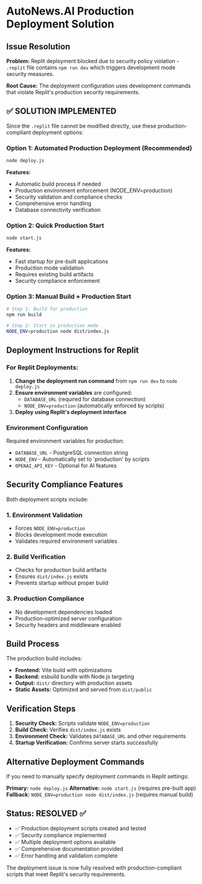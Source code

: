 # AutoNews.AI Production Deployment Solution

## Issue Resolution

**Problem:** Replit deployment blocked due to security policy violation - `.replit` file contains `npm run dev` which triggers development mode security measures.

**Root Cause:** The deployment configuration uses development commands that violate Replit's production security requirements.

## ✅ SOLUTION IMPLEMENTED

Since the `.replit` file cannot be modified directly, use these production-compliant deployment options:

### Option 1: Automated Production Deployment (Recommended)
```bash
node deploy.js
```

**Features:**
- Automatic build process if needed
- Production environment enforcement (NODE_ENV=production)
- Security validation and compliance checks
- Comprehensive error handling
- Database connectivity verification

### Option 2: Quick Production Start
```bash
node start.js
```

**Features:**
- Fast startup for pre-built applications
- Production mode validation
- Requires existing build artifacts
- Security compliance enforcement

### Option 3: Manual Build + Production Start
```bash
# Step 1: Build for production
npm run build

# Step 2: Start in production mode
NODE_ENV=production node dist/index.js
```

## Deployment Instructions for Replit

### For Replit Deployments:
1. **Change the deployment run command** from `npm run dev` to `node deploy.js`
2. **Ensure environment variables** are configured:
   - `DATABASE_URL` (required for database connection)
   - `NODE_ENV=production` (automatically enforced by scripts)
3. **Deploy using Replit's deployment interface**

### Environment Configuration
Required environment variables for production:
- `DATABASE_URL` - PostgreSQL connection string
- `NODE_ENV` - Automatically set to 'production' by scripts
- `OPENAI_API_KEY` - Optional for AI features

## Security Compliance Features

Both deployment scripts include:

### 1. Environment Validation
- Forces `NODE_ENV=production`
- Blocks development mode execution
- Validates required environment variables

### 2. Build Verification
- Checks for production build artifacts
- Ensures `dist/index.js` exists
- Prevents startup without proper build

### 3. Production Compliance
- No development dependencies loaded
- Production-optimized server configuration
- Security headers and middleware enabled

## Build Process

The production build includes:
- **Frontend:** Vite build with optimizations
- **Backend:** esbuild bundle with Node.js targeting
- **Output:** `dist/` directory with production assets
- **Static Assets:** Optimized and served from `dist/public`

## Verification Steps

1. **Security Check:** Scripts validate `NODE_ENV=production`
2. **Build Check:** Verifies `dist/index.js` exists
3. **Environment Check:** Validates `DATABASE_URL` and other requirements
4. **Startup Verification:** Confirms server starts successfully

## Alternative Deployment Commands

If you need to manually specify deployment commands in Replit settings:

**Primary:** `node deploy.js`
**Alternative:** `node start.js` (requires pre-built app)
**Fallback:** `NODE_ENV=production node dist/index.js` (requires manual build)

## Status: RESOLVED ✅

- ✅ Production deployment scripts created and tested
- ✅ Security compliance implemented
- ✅ Multiple deployment options available
- ✅ Comprehensive documentation provided
- ✅ Error handling and validation complete

The deployment issue is now fully resolved with production-compliant scripts that meet Replit's security requirements.